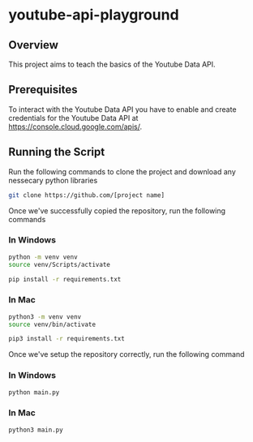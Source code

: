 # youtube-api-playground

## Overview

This project aims to teach the basics of the Youtube Data API.

## Prerequisites

To interact with the Youtube Data API you have to enable and create credentials for the Youtube Data API at https://console.cloud.google.com/apis/. 

## Running the Script

Run the following commands to clone the project and download any nessecary python libraries

```bash
git clone https://github.com/[project name]
```

Once we've successfully copied the repository, run the following commands

### In Windows

```bash
python -m venv venv
source venv/Scripts/activate
```

```bash
pip install -r requirements.txt
```

### In Mac

```bash
python3 -m venv venv
source venv/bin/activate
```

```bash
pip3 install -r requirements.txt
```

Once we've setup the repository correctly, run the following command

### In Windows

```bash
python main.py
```

### In Mac

```bash
python3 main.py
```

